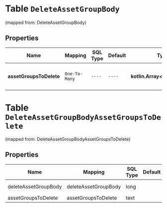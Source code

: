 
# Table `DeleteAssetGroupBody`
(mapped from: DeleteAssetGroupBody)

## Properties
Name | Mapping | SQL Type | Default | Type | Description | Notes
---- | ------- | -------- | ------- | ---- | ----------- | -----
**assetGroupsToDelete** | `One-To-Many` | `----` | `----`  | **kotlin.Array&lt;kotlin.String&gt;** | List of ids of asset groups to be deleted | 


# **Table `DeleteAssetGroupBodyAssetGroupsToDelete`**
(mapped from: DeleteAssetGroupBodyAssetGroupsToDelete)

## Properties
Name | Mapping | SQL Type | Default | Type | Description | Notes
---- | ------- | -------- | ------- | ---- | ----------- | -----
deleteAssetGroupBody | deleteAssetGroupBody | long | | kotlin.Long | Primary Key | *one*
assetGroupsToDelete | assetGroupsToDelete | text | | kotlin.String | Foreign Key | *many*




